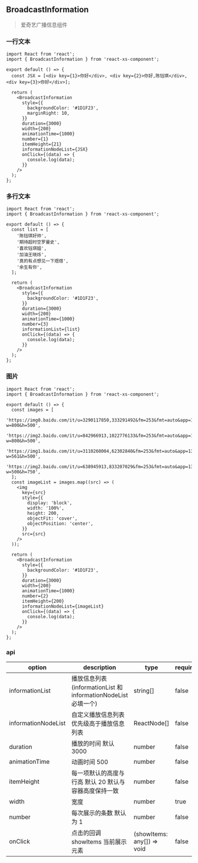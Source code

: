 ## BroadcastInformation

> 爱奇艺广播信息组件

### 一行文本

```tsx
import React from 'react';
import { BroadcastInformation } from 'react-xs-component';

export default () => {
  const JSX = [<div key={1}>你好</div>, <div key={2}>你好,陈钰琪</div>, <div key={3}>你好</div>];

  return (
    <BroadcastInformation
      style={{
        backgroundColor: '#1D1F23',
        marginRight: 10,
      }}
      duration={3000}
      width={200}
      animationTime={1000}
      number={1}
      itemHeight={21}
      informationNodeList={JSX}
      onClick={(data) => {
        console.log(data);
      }}
    />
  );
};
```

### 多行文本

```tsx
import React from 'react';
import { BroadcastInformation } from 'react-xs-component';

export default () => {
  const list = [
    '陈钰琪好帅',
    '期待超时空罗曼史',
    '喜欢钰琪姐',
    '加油王晓烁',
    '真的有点想见一下煜煊',
    '余生有你',
  ];

  return (
    <BroadcastInformation
      style={{
        backgroundColor: '#1D1F23',
      }}
      duration={3000}
      width={200}
      animationTime={1000}
      number={3}
      informationList={list}
      onClick={(data) => {
        console.log(data);
      }}
    />
  );
};
```

### 图片

```tsx
import React from 'react';
import { BroadcastInformation } from 'react-xs-component';

export default () => {
  const images = [
    'https://img0.baidu.com/it/u=3290117850,333291492&fm=253&fmt=auto&app=138&f=JPEG?w=800&h=500',
    'https://img2.baidu.com/it/u=842966913,1022776133&fm=253&fmt=auto&app=138&f=JPEG?w=800&h=500',
    'https://img1.baidu.com/it/u=3110260004,62302840&fm=253&fmt=auto&app=138&f=JPEG?w=561&h=500',
    'https://img2.baidu.com/it/u=638945913,833207029&fm=253&fmt=auto&app=138&f=JPEG?w=500&h=750',
  ];
  const imageList = images.map((src) => (
    <img
      key={src}
      style={{
        display: 'block',
        width: '100%',
        height: 200,
        objectFit: 'cover',
        objectPosition: 'center',
      }}
      src={src}
    />
  ));

  return (
    <BroadcastInformation
      style={{
        backgroundColor: '#1D1F23',
      }}
      duration={3000}
      width={200}
      animationTime={1000}
      number={2}
      itemHeight={200}
      informationNodeList={imageList}
      onClick={(data) => {
        console.log(data);
      }}
    />
  );
};
```

### api

| option | description | type | required | default | example |
| --- | --- | --- | --- | --- | --- |
| informationList | 播放信息列表(informationList 和 informationNodeList 必填一个) | string[] | false | - |  |
| informationNodeList | 自定义播放信息列表 优先级高于播放信息列表 | ReactNode[] | false | - |  |
| duration | 播放的时间 默认 3000 | number | false | 3000 |  |
| animationTime | 动画时间 500 | number | false | 500 |  |
| itemHeight | 每一项默认的高度与行高 默认 20 默认与容器高度保持一致 | number | false | 20 |  |
| width | 宽度 | number | true |  |  |
| number | 每次展示的条数 默认为 1 | number | false | 1 |  |
| onClick | 点击的回调 showItems 当前展示元素 | (showItems: any[]) => void | false |  |  |
